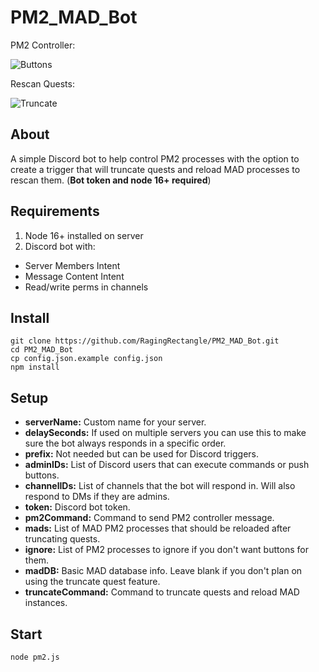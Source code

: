 # PM2_MAD_Bot
PM2 Controller:

![Buttons](https://media.giphy.com/media/iBYOfZzfRv0wqwk6Lg/giphy.gif)

Rescan Quests:

![Truncate](https://media.giphy.com/media/mBg4I8FD1TpgIHtJvv/giphy.gif)

## About
A simple Discord bot to help control PM2 processes with the option to create a trigger that will truncate quests and reload MAD processes to rescan them. (**Bot token and node 16+ required**)

## Requirements
1. Node 16+ installed on server
2. Discord bot with:
  - Server Members Intent
  - Message Content Intent
  - Read/write perms in channels

## Install
```
git clone https://github.com/RagingRectangle/PM2_MAD_Bot.git
cd PM2_MAD_Bot
cp config.json.example config.json
npm install
```

## Setup
- **serverName:** Custom name for your server.
- **delaySeconds:** If used on multiple servers you can use this to make sure the bot always responds in a specific order.
- **prefix:** Not needed but can be used for Discord triggers.
- **adminIDs:** List of Discord users that can execute commands or push buttons.
- **channelIDs:** List of channels that the bot will respond in. Will also respond to DMs if they are admins.
- **token:** Discord bot token.
- **pm2Command:** Command to send PM2 controller message.
- **mads:** List of MAD PM2 processes that should be reloaded after truncating quests.
- **ignore:** List of PM2 processes to ignore if you don't want buttons for them.
- **madDB:** Basic MAD database info. Leave blank if you don't plan on using the truncate quest feature.
- **truncateCommand:** Command to truncate quests and reload MAD instances.

## Start
```
node pm2.js
```
